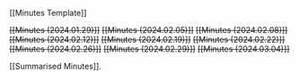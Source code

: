 [[Minutes Template]]

~~[[Minutes (2024.01.29)]]~~
~~[[Minutes (2024.02.05)]]~~
~~[[Minutes (2024.02.08)]]~~
~~[[Minutes (2024.02.12)]]~~
~~[[Minutes (2024.02.19)]]~~
~~[[Minutes (2024.02.22)]]~~
~~[[Minutes (2024.02.26)]]~~
~~[[Minutes (2024.02.29)]]~~
~~[[Minutes (2024.03.04)]]~~

[[Summarised Minutes]].